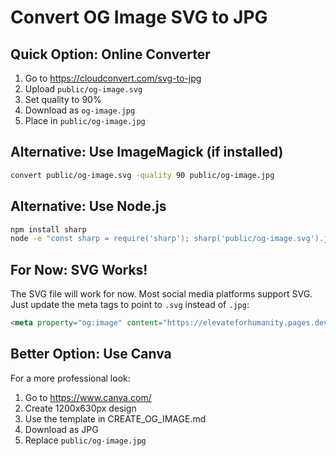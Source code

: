 # Convert OG Image SVG to JPG

## Quick Option: Online Converter

1. Go to https://cloudconvert.com/svg-to-jpg
2. Upload `public/og-image.svg`
3. Set quality to 90%
4. Download as `og-image.jpg`
5. Place in `public/og-image.jpg`

## Alternative: Use ImageMagick (if installed)

```bash
convert public/og-image.svg -quality 90 public/og-image.jpg
```

## Alternative: Use Node.js

```bash
npm install sharp
node -e "const sharp = require('sharp'); sharp('public/og-image.svg').jpeg({quality: 90}).toFile('public/og-image.jpg');"
```

## For Now: SVG Works!

The SVG file will work for now. Most social media platforms support SVG.
Just update the meta tags to point to `.svg` instead of `.jpg`:

```html
<meta property="og:image" content="https://elevateforhumanity.pages.dev/og-image.svg" />
```

## Better Option: Use Canva

For a more professional look:
1. Go to https://www.canva.com/
2. Create 1200x630px design
3. Use the template in CREATE_OG_IMAGE.md
4. Download as JPG
5. Replace `public/og-image.jpg`
